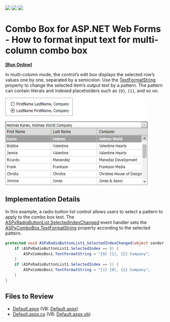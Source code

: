 <!-- default badges list -->
![](https://img.shields.io/endpoint?url=https://codecentral.devexpress.com/api/v1/VersionRange/128543765/13.1.10%2B)
[![](https://img.shields.io/badge/Open_in_DevExpress_Support_Center-FF7200?style=flat-square&logo=DevExpress&logoColor=white)](https://supportcenter.devexpress.com/ticket/details/E1331)
[![](https://img.shields.io/badge/📖_How_to_use_DevExpress_Examples-e9f6fc?style=flat-square)](https://docs.devexpress.com/GeneralInformation/403183)
<!-- default badges end -->

# Combo Box for ASP.NET Web Forms -  How to format input text for multi-column combo box
<!-- run online -->
**[[Run Online]](https://codecentral.devexpress.com/e1331/)**
<!-- run online end -->

In multi-column mode, the control’s edit box displays the selected row’s values one by one, separated by a semicolon. Use the [TextFormatString](https://docs.devexpress.com/AspNet/DevExpress.Web.ASPxAutoCompleteBoxBase.TextFormatString) property to change the selected item’s output text by a pattern. The pattern can contain literals and indexed placeholders such as `{0}`, `{1}`, and so on.

![](combobox-with-formatted-text.png)

## Implementation Details

In this example, a radio button list control allows users to select a pattern to apply to the combo box text. The [ASPxRadioButtonList.SelectedIndexChanged](https://docs.devexpress.com/AspNet/DevExpress.Web.ASPxListEdit.SelectedIndexChanged) event handler sets the [ASPxComboBox.TextFormatString](https://docs.devexpress.com/AspNet/DevExpress.Web.ASPxAutoCompleteBoxBase.TextFormatString) property according to the selected pattern.

```cs
protected void ASPxRadioButtonList1_SelectedIndexChanged(object sender, EventArgs e) {
    if (ASPxRadioButtonList1.SelectedIndex == 0) { 
        ASPxComboBox1.TextFormatString = "{0} {1}, {2} Company";   
    }
    if (ASPxRadioButtonList1.SelectedIndex == 1) { 
        ASPxComboBox1.TextFormatString = "{1} {0}, {2} Company";
    }      
}
```

## Files to Review

* [Default.aspx](./CS/WebSite/Default.aspx) (VB: [Default.aspx](./VB/WebSite/Default.aspx))
* [Default.aspx.cs](./CS/WebSite/Default.aspx.cs) (VB: [Default.aspx.vb](./VB/WebSite/Default.aspx.vb))
